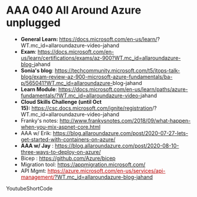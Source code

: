 # AAA 040 All Around Azure unplugged<div><ul style="box-sizing:border-box;padding:0px 0px 0px 40px;"><li style="box-sizing:border-box;"><b style="box-sizing:border-box;">General Learn:&nbsp;</b><a href="https://docs.microsoft.com/en-us/learn/" style="box-sizing:border-box;text-decoration:underline;cursor:pointer;">https://docs.microsoft.com/en-us/learn/</a>?WT.mc_id=allaroundazure-video-jahand</li><li style="box-sizing:border-box;"><b style="box-sizing:border-box;">Exam</b>:&nbsp;<a href="https://docs.microsoft.com/en-us/learn/certifications/exams/az-900" style="box-sizing:border-box;text-decoration:underline;cursor:pointer;">https://docs.microsoft.com/en-us/learn/certifications/exams/az-900<span style="box-sizing:border-box;display:inline !important;">?WT.mc_id=allaroundazure-blog-</span></a>jahand</li><li style="box-sizing:border-box;"><b style="box-sizing:border-box;">Sonia's blog</b>:&nbsp;<a href="https://techcommunity.microsoft.com/t5/itops-talk-blog/exam-review-az-900-microsoft-azure-fundamentals/ba-p/565041" style="box-sizing:border-box;text-decoration:underline;cursor:pointer;"><span style="box-sizing:border-box;text-decoration:underline;cursor:pointer;"><u>https://techcommunity.microsoft.com/t5/itops-talk-blog/exam-review-az-900-microsoft-azure-fundamentals/ba-p/565041</u></span><span style="box-sizing:border-box;text-decoration:underline;cursor:pointer;display:inline !important;">?WT.mc_id=allaroundazure-</span></a>blog-jahand</li><li style="box-sizing:border-box;"><b style="box-sizing:border-box;">Learn Module</b>:&nbsp;<a href="https://docs.microsoft.com/en-us/learn/paths/azure-fundamentals/" style="box-sizing:border-box;text-decoration:underline;cursor:pointer;">https://docs.microsoft.com/en-us/learn/paths/azure-fundamentals/<span style="box-sizing:border-box;display:inline !important;">?WT.mc_id=allaroundazure-video-</span></a>jahand<br style="box-sizing:border-box;"></li><li style="box-sizing:border-box;"><b style="box-sizing:border-box;">Cloud Skills Challenge (until Oct 15):</b>&nbsp;<a href="https://csc.docs.microsoft.com/ignite/registration" style="box-sizing:border-box;text-decoration:underline;cursor:pointer;">https://csc.docs.microsoft.com/ignite/registration</a>/?WT.mc_id=allaroundazure-video-jahand</li><li style="box-sizing:border-box;">Franky's notes:&nbsp;<a href="http://www.frankysnotes.com/2018/09/what-happen-when-you-mix-aspnet-core.html" style="box-sizing:border-box;text-decoration:underline;cursor:pointer;">http://www.frankysnotes.com/2018/09/what-happen-when-you-mix-aspnet-core.html</a></li><li style="box-sizing:border-box;">AAA w/ Erik:&nbsp;<a href="https://blog.allaroundazure.com/post/2020-07-27-lets-get-started-with-containers-on-azure/" style="box-sizing:border-box;text-decoration:underline;cursor:pointer;">https://blog.allaroundazure.com/post/2020-07-27-lets-get-started-with-containers-on-azure/</a></li><li style="box-sizing:border-box;"><b style="box-sizing:border-box;">AAA w/ Jay</b><span style="box-sizing:border-box;">&nbsp;</span>:&nbsp;<a href="https://blog.allaroundazure.com/post/2020-08-10-three-ways-to-deploy-on-azure/" style="box-sizing:border-box;text-decoration:underline;cursor:pointer;">https://blog.allaroundazure.com/post/2020-08-10-three-ways-to-deploy-on-azure/</a></li><li style="box-sizing:border-box;">Bicep :&nbsp;<a href="https://github.com/Azure/bicep" style="box-sizing:border-box;text-decoration:underline;cursor:pointer;">https://github.com/Azure/bicep</a></li><li style="box-sizing:border-box;">Migration tool:&nbsp;<a href="https://appmigration.microsoft.com/" style="box-sizing:border-box;text-decoration:underline;cursor:pointer;">https://appmigration.microsoft.com/</a></li><li style="box-sizing:border-box;">API Mgmt:&nbsp;<a href="https://azure.microsoft.com/en-us/services/api-management/" style="box-sizing:border-box;text-decoration:underline;cursor:pointer;"><font color="rgba(0, 0, 0, 0)" style="box-sizing:border-box;text-decoration:underline;"><span style="box-sizing:border-box;"><u style="box-sizing:border-box;">https://azure.microsoft.com/en-us/services/api-management/</u></span></font><span style="box-sizing:border-box;text-decoration:underline;display:inline !important;">?WT.mc_id=allaroundazure-blog-jahand</span></a></li></ul></div> YoutubeShortCode